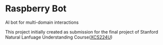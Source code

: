 # Raspberry Bot
AI bot for multi-domain interactions

This project initially created as submission for the final project of Stanford Natural Lanfuage Understanding Course([XCS224U](https://online.stanford.edu/courses/xcs224u-natural-language-understanding))

